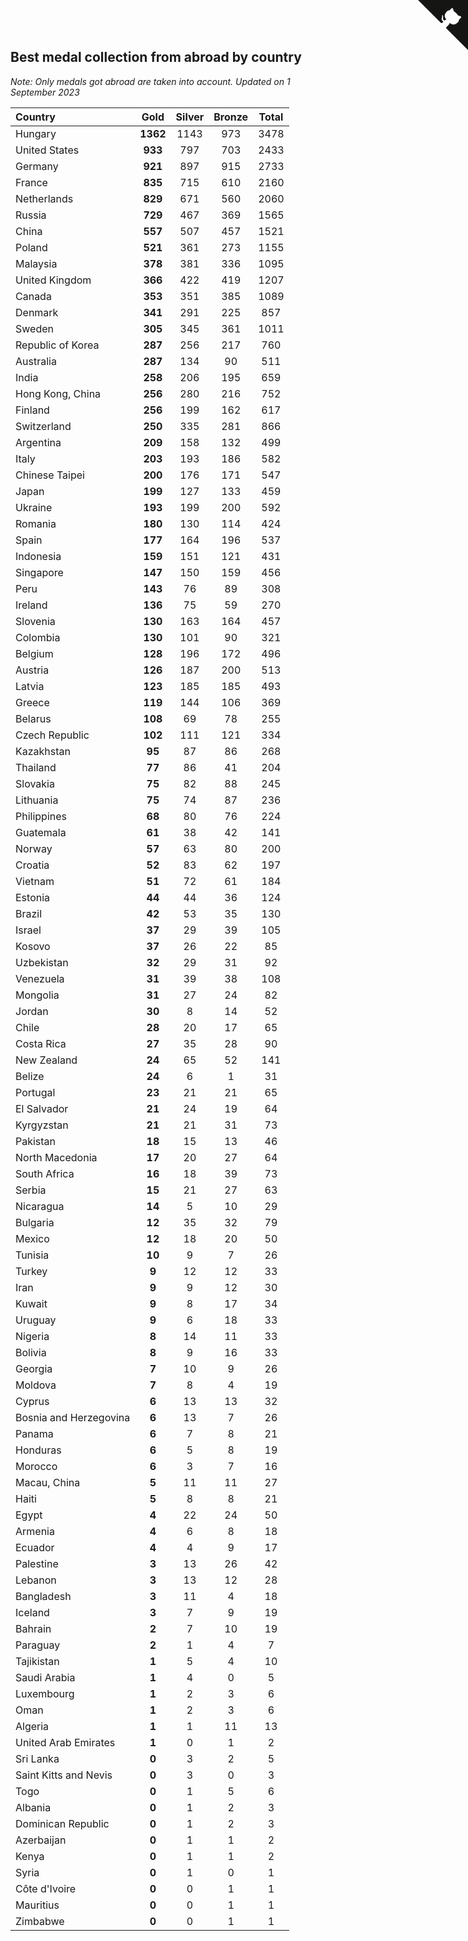 ## Best medal collection from abroad by country

*Note: Only medals got abroad are taken into account.*
*Updated on  1 September 2023*

| Country | Gold | Silver | Bronze | Total |
| :--- | :--: | :--: | :--: | :--: |
| Hungary | **1362** | 1143 | 973 | 3478 |
| United States | **933** | 797 | 703 | 2433 |
| Germany | **921** | 897 | 915 | 2733 |
| France | **835** | 715 | 610 | 2160 |
| Netherlands | **829** | 671 | 560 | 2060 |
| Russia | **729** | 467 | 369 | 1565 |
| China | **557** | 507 | 457 | 1521 |
| Poland | **521** | 361 | 273 | 1155 |
| Malaysia | **378** | 381 | 336 | 1095 |
| United Kingdom | **366** | 422 | 419 | 1207 |
| Canada | **353** | 351 | 385 | 1089 |
| Denmark | **341** | 291 | 225 | 857 |
| Sweden | **305** | 345 | 361 | 1011 |
| Republic of Korea | **287** | 256 | 217 | 760 |
| Australia | **287** | 134 | 90 | 511 |
| India | **258** | 206 | 195 | 659 |
| Hong Kong, China | **256** | 280 | 216 | 752 |
| Finland | **256** | 199 | 162 | 617 |
| Switzerland | **250** | 335 | 281 | 866 |
| Argentina | **209** | 158 | 132 | 499 |
| Italy | **203** | 193 | 186 | 582 |
| Chinese Taipei | **200** | 176 | 171 | 547 |
| Japan | **199** | 127 | 133 | 459 |
| Ukraine | **193** | 199 | 200 | 592 |
| Romania | **180** | 130 | 114 | 424 |
| Spain | **177** | 164 | 196 | 537 |
| Indonesia | **159** | 151 | 121 | 431 |
| Singapore | **147** | 150 | 159 | 456 |
| Peru | **143** | 76 | 89 | 308 |
| Ireland | **136** | 75 | 59 | 270 |
| Slovenia | **130** | 163 | 164 | 457 |
| Colombia | **130** | 101 | 90 | 321 |
| Belgium | **128** | 196 | 172 | 496 |
| Austria | **126** | 187 | 200 | 513 |
| Latvia | **123** | 185 | 185 | 493 |
| Greece | **119** | 144 | 106 | 369 |
| Belarus | **108** | 69 | 78 | 255 |
| Czech Republic | **102** | 111 | 121 | 334 |
| Kazakhstan | **95** | 87 | 86 | 268 |
| Thailand | **77** | 86 | 41 | 204 |
| Slovakia | **75** | 82 | 88 | 245 |
| Lithuania | **75** | 74 | 87 | 236 |
| Philippines | **68** | 80 | 76 | 224 |
| Guatemala | **61** | 38 | 42 | 141 |
| Norway | **57** | 63 | 80 | 200 |
| Croatia | **52** | 83 | 62 | 197 |
| Vietnam | **51** | 72 | 61 | 184 |
| Estonia | **44** | 44 | 36 | 124 |
| Brazil | **42** | 53 | 35 | 130 |
| Israel | **37** | 29 | 39 | 105 |
| Kosovo | **37** | 26 | 22 | 85 |
| Uzbekistan | **32** | 29 | 31 | 92 |
| Venezuela | **31** | 39 | 38 | 108 |
| Mongolia | **31** | 27 | 24 | 82 |
| Jordan | **30** | 8 | 14 | 52 |
| Chile | **28** | 20 | 17 | 65 |
| Costa Rica | **27** | 35 | 28 | 90 |
| New Zealand | **24** | 65 | 52 | 141 |
| Belize | **24** | 6 | 1 | 31 |
| Portugal | **23** | 21 | 21 | 65 |
| El Salvador | **21** | 24 | 19 | 64 |
| Kyrgyzstan | **21** | 21 | 31 | 73 |
| Pakistan | **18** | 15 | 13 | 46 |
| North Macedonia | **17** | 20 | 27 | 64 |
| South Africa | **16** | 18 | 39 | 73 |
| Serbia | **15** | 21 | 27 | 63 |
| Nicaragua | **14** | 5 | 10 | 29 |
| Bulgaria | **12** | 35 | 32 | 79 |
| Mexico | **12** | 18 | 20 | 50 |
| Tunisia | **10** | 9 | 7 | 26 |
| Turkey | **9** | 12 | 12 | 33 |
| Iran | **9** | 9 | 12 | 30 |
| Kuwait | **9** | 8 | 17 | 34 |
| Uruguay | **9** | 6 | 18 | 33 |
| Nigeria | **8** | 14 | 11 | 33 |
| Bolivia | **8** | 9 | 16 | 33 |
| Georgia | **7** | 10 | 9 | 26 |
| Moldova | **7** | 8 | 4 | 19 |
| Cyprus | **6** | 13 | 13 | 32 |
| Bosnia and Herzegovina | **6** | 13 | 7 | 26 |
| Panama | **6** | 7 | 8 | 21 |
| Honduras | **6** | 5 | 8 | 19 |
| Morocco | **6** | 3 | 7 | 16 |
| Macau, China | **5** | 11 | 11 | 27 |
| Haiti | **5** | 8 | 8 | 21 |
| Egypt | **4** | 22 | 24 | 50 |
| Armenia | **4** | 6 | 8 | 18 |
| Ecuador | **4** | 4 | 9 | 17 |
| Palestine | **3** | 13 | 26 | 42 |
| Lebanon | **3** | 13 | 12 | 28 |
| Bangladesh | **3** | 11 | 4 | 18 |
| Iceland | **3** | 7 | 9 | 19 |
| Bahrain | **2** | 7 | 10 | 19 |
| Paraguay | **2** | 1 | 4 | 7 |
| Tajikistan | **1** | 5 | 4 | 10 |
| Saudi Arabia | **1** | 4 | 0 | 5 |
| Luxembourg | **1** | 2 | 3 | 6 |
| Oman | **1** | 2 | 3 | 6 |
| Algeria | **1** | 1 | 11 | 13 |
| United Arab Emirates | **1** | 0 | 1 | 2 |
| Sri Lanka | **0** | 3 | 2 | 5 |
| Saint Kitts and Nevis | **0** | 3 | 0 | 3 |
| Togo | **0** | 1 | 5 | 6 |
| Albania | **0** | 1 | 2 | 3 |
| Dominican Republic | **0** | 1 | 2 | 3 |
| Azerbaijan | **0** | 1 | 1 | 2 |
| Kenya | **0** | 1 | 1 | 2 |
| Syria | **0** | 1 | 0 | 1 |
| Côte d'Ivoire | **0** | 0 | 1 | 1 |
| Mauritius | **0** | 0 | 1 | 1 |
| Zimbabwe | **0** | 0 | 1 | 1 |


<a href="https://github.com/jonatanklosko/wca_statistics" class="github-corner" aria-label="View source on Github"><svg width="80" height="80" viewBox="0 0 250 250" style="fill:#151513; color:#fff; position: absolute; top: 0; border: 0; right: 0;" aria-hidden="true"><path d="M0,0 L115,115 L130,115 L142,142 L250,250 L250,0 Z"></path><path d="M128.3,109.0 C113.8,99.7 119.0,89.6 119.0,89.6 C122.0,82.7 120.5,78.6 120.5,78.6 C119.2,72.0 123.4,76.3 123.4,76.3 C127.3,80.9 125.5,87.3 125.5,87.3 C122.9,97.6 130.6,101.9 134.4,103.2" fill="currentColor" style="transform-origin: 130px 106px;" class="octo-arm"></path><path d="M115.0,115.0 C114.9,115.1 118.7,116.5 119.8,115.4 L133.7,101.6 C136.9,99.2 139.9,98.4 142.2,98.6 C133.8,88.0 127.5,74.4 143.8,58.0 C148.5,53.4 154.0,51.2 159.7,51.0 C160.3,49.4 163.2,43.6 171.4,40.1 C171.4,40.1 176.1,42.5 178.8,56.2 C183.1,58.6 187.2,61.8 190.9,65.4 C194.5,69.0 197.7,73.2 200.1,77.6 C213.8,80.2 216.3,84.9 216.3,84.9 C212.7,93.1 206.9,96.0 205.4,96.6 C205.1,102.4 203.0,107.8 198.3,112.5 C181.9,128.9 168.3,122.5 157.7,114.1 C157.9,116.9 156.7,120.9 152.7,124.9 L141.0,136.5 C139.8,137.7 141.6,141.9 141.8,141.8 Z" fill="currentColor" class="octo-body"></path></svg></a><style>.github-corner:hover .octo-arm{animation:octocat-wave 560ms ease-in-out}@keyframes octocat-wave{0%,100%{transform:rotate(0)}20%,60%{transform:rotate(-25deg)}40%,80%{transform:rotate(10deg)}}@media (max-width:500px){.github-corner:hover .octo-arm{animation:none}.github-corner .octo-arm{animation:octocat-wave 560ms ease-in-out}}</style>

